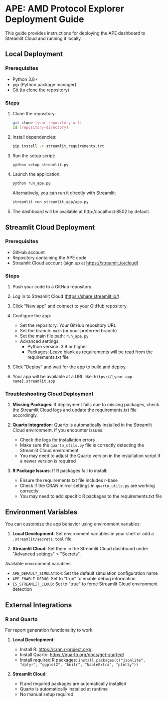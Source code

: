 # APE: AMD Protocol Explorer Deployment Guide

This guide provides instructions for deploying the APE dashboard to Streamlit Cloud and running it locally.

## Local Deployment

### Prerequisites

- Python 3.8+
- pip (Python package manager)
- Git (to clone the repository)

### Steps

1. Clone the repository:
   ```bash
   git clone [your-repository-url]
   cd [repository-directory]
   ```

2. Install dependencies:
   ```bash
   pip install -r streamlit_requirements.txt
   ```

3. Run the setup script:
   ```bash
   python setup_streamlit.py
   ```

4. Launch the application:
   ```bash
   python run_ape.py
   ```
   
   Alternatively, you can run it directly with Streamlit:
   ```bash
   streamlit run streamlit_app/app.py
   ```

5. The dashboard will be available at http://localhost:8502 by default.

## Streamlit Cloud Deployment

### Prerequisites

- GitHub account
- Repository containing the APE code
- Streamlit Cloud account (sign up at https://streamlit.io/cloud)

### Steps

1. Push your code to a GitHub repository.

2. Log in to Streamlit Cloud (https://share.streamlit.io/).

3. Click "New app" and connect to your GitHub repository.

4. Configure the app:
   - Set the repository: Your GitHub repository URL
   - Set the branch: `main` (or your preferred branch)
   - Set the main file path: `run_ape.py`
   - Advanced settings:
     - Python version: 3.9 or higher
     - Packages: Leave blank as requirements will be read from the requirements.txt file

5. Click "Deploy" and wait for the app to build and deploy.

6. Your app will be available at a URL like: `https://[your-app-name].streamlit.app`

### Troubleshooting Cloud Deployment

1. **Missing Packages**: If deployment fails due to missing packages, check the Streamlit Cloud logs and update the requirements.txt file accordingly.

2. **Quarto Integration**: Quarto is automatically installed in the Streamlit Cloud environment. If you encounter issues:
   - Check the logs for installation errors
   - Make sure the `quarto_utils.py` file is correctly detecting the Streamlit Cloud environment
   - You may need to adjust the Quarto version in the installation script if a newer version is required

3. **R Package Issues**: If R packages fail to install:
   - Ensure the requirements.txt file includes r-base
   - Check if the CRAN mirror settings in `quarto_utils.py` are working correctly
   - You may need to add specific R packages to the requirements.txt file

## Environment Variables

You can customize the app behavior using environment variables:

1. **Local Development**: Set environment variables in your shell or add a `.streamlit/secrets.toml` file.

2. **Streamlit Cloud**: Set them in the Streamlit Cloud dashboard under "Advanced settings" > "Secrets".

Available environment variables:

- `APE_DEFAULT_SIMULATION`: Set the default simulation configuration name
- `APE_ENABLE_DEBUG`: Set to "true" to enable debug information
- `IS_STREAMLIT_CLOUD`: Set to "true" to force Streamlit Cloud environment detection

## External Integrations

### R and Quarto

For report generation functionality to work:

1. **Local Development**:
   - Install R: https://cran.r-project.org/
   - Install Quarto: https://quarto.org/docs/get-started/
   - Install required R packages: `install.packages(c("jsonlite", "dplyr", "ggplot2", "knitr", "kableExtra", "plotly"))`

2. **Streamlit Cloud**: 
   - R and required packages are automatically installed
   - Quarto is automatically installed at runtime
   - No manual setup required